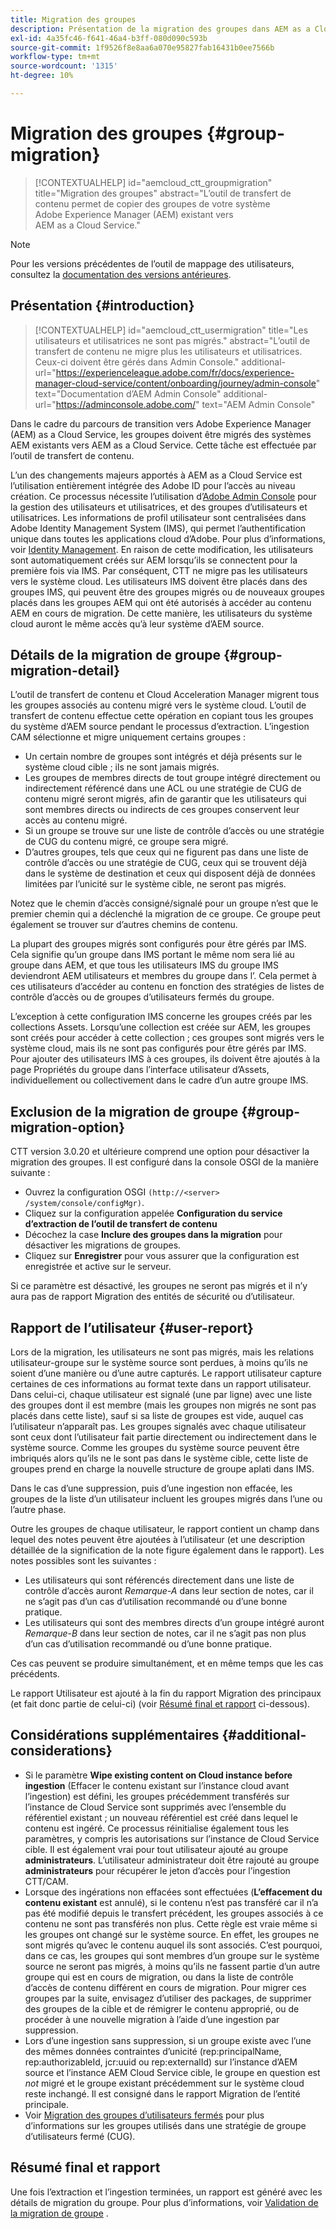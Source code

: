 ```yaml
---
title: Migration des groupes
description: Présentation de la migration des groupes dans AEM as a Cloud Service.
exl-id: 4a35fc46-f641-46a4-b3ff-080d090c593b
source-git-commit: 1f9526f8e8aa6a070e95827fab16431b0ee7566b
workflow-type: tm+mt
source-wordcount: '1315'
ht-degree: 10%

---
```



# Migration des groupes {#group-migration}

>[!CONTEXTUALHELP]
>id="aemcloud_ctt_groupmigration"
>title="Migration des groupes"
>abstract="L’outil de transfert de contenu permet de copier des groupes de votre système Adobe Experience Manager (AEM) existant vers AEM as a Cloud Service."

>[!NOTE]
>Pour les versions précédentes de l’outil de mappage des utilisateurs, consultez la [documentation des versions antérieures](/help/journey-migration/content-transfer-tool/user-mapping-tool-legacy/considerations-user-mapping-tool-legacy.md).

## Présentation {#introduction}

>[!CONTEXTUALHELP]
>id="aemcloud_ctt_usermigration"
>title="Les utilisateurs et utilisatrices ne sont pas migrés."
>abstract="L’outil de transfert de contenu ne migre plus les utilisateurs et utilisatrices. Ceux-ci doivent être gérés dans Admin Console."
>additional-url="https://experienceleague.adobe.com/fr/docs/experience-manager-cloud-service/content/onboarding/journey/admin-console" text="Documentation dʼAEM Admin Console"
>additional-url="https://adminconsole.adobe.com/" text="AEM Admin Console"

Dans le cadre du parcours de transition vers Adobe Experience Manager (AEM) as a Cloud Service, les groupes doivent être migrés des systèmes AEM existants vers AEM as a Cloud Service. Cette tâche est effectuée par l’outil de transfert de contenu.

L’un des changements majeurs apportés à AEM as a Cloud Service est l’utilisation entièrement intégrée des Adobe ID pour l’accès au niveau création. Ce processus nécessite l’utilisation d’[Adobe Admin Console](https://helpx.adobe.com/fr/enterprise/using/admin-console.html) pour la gestion des utilisateurs et utilisatrices, et des groupes d’utilisateurs et utilisatrices. Les informations de profil utilisateur sont centralisées dans Adobe Identity Management System (IMS), qui permet l’authentification unique dans toutes les applications cloud d’Adobe. Pour plus d’informations, voir [Identity Management](https://experienceleague.adobe.com/docs/experience-manager-cloud-service/content/overview/what-is-new-and-different.html?lang=fr#identity-management). En raison de cette modification, les utilisateurs sont automatiquement créés sur AEM lorsqu’ils se connectent pour la première fois via IMS.  Par conséquent, CTT ne migre pas les utilisateurs vers le système cloud.  Les utilisateurs IMS doivent être placés dans des groupes IMS, qui peuvent être des groupes migrés ou de nouveaux groupes placés dans les groupes AEM qui ont été autorisés à accéder au contenu AEM en cours de migration.  De cette manière, les utilisateurs du système cloud auront le même accès qu’à leur système d’AEM source.

## Détails de la migration de groupe {#group-migration-detail}

L’outil de transfert de contenu et Cloud Acceleration Manager migrent tous les groupes associés au contenu migré vers le système cloud. L’outil de transfert de contenu effectue cette opération en copiant tous les groupes du système d’AEM source pendant le processus d’extraction. L’ingestion CAM sélectionne et migre uniquement certains groupes :

* Un certain nombre de groupes sont intégrés et déjà présents sur le système cloud cible ; ils ne sont jamais migrés.
* Les groupes de membres directs de tout groupe intégré directement ou indirectement référencé dans une ACL ou une stratégie de CUG de contenu migré seront migrés, afin de garantir que les utilisateurs qui sont membres directs ou indirects de ces groupes conservent leur accès au contenu migré.
* Si un groupe se trouve sur une liste de contrôle d’accès ou une stratégie de CUG du contenu migré, ce groupe sera migré.
* D’autres groupes, tels que ceux qui ne figurent pas dans une liste de contrôle d’accès ou une stratégie de CUG, ceux qui se trouvent déjà dans le système de destination et ceux qui disposent déjà de données limitées par l’unicité sur le système cible, ne seront pas migrés.

Notez que le chemin d’accès consigné/signalé pour un groupe n’est que le premier chemin qui a déclenché la migration de ce groupe. Ce groupe peut également se trouver sur d’autres chemins de contenu.

La plupart des groupes migrés sont configurés pour être gérés par IMS.  Cela signifie qu’un groupe dans IMS portant le même nom sera lié au groupe dans AEM, et que tous les utilisateurs IMS du groupe IMS deviendront AEM utilisateurs et membres du groupe dans l’.  Cela permet à ces utilisateurs d’accéder au contenu en fonction des stratégies de listes de contrôle d’accès ou de groupes d’utilisateurs fermés du groupe.

L’exception à cette configuration IMS concerne les groupes créés par les collections Assets. Lorsqu’une collection est créée sur AEM, les groupes sont créés pour accéder à cette collection ; ces groupes sont migrés vers le système cloud, mais ils ne sont pas configurés pour être gérés par IMS.  Pour ajouter des utilisateurs IMS à ces groupes, ils doivent être ajoutés à la page Propriétés du groupe dans l’interface utilisateur d’Assets, individuellement ou collectivement dans le cadre d’un autre groupe IMS.


## Exclusion de la migration de groupe {#group-migration-option}

CTT version 3.0.20 et ultérieure comprend une option pour désactiver la migration des groupes.  Il est configuré dans la console OSGI de la manière suivante :

* Ouvrez la configuration OSGI `(http://<server> /system/console/configMgr)`.
* Cliquez sur la configuration appelée **Configuration du service d’extraction de l’outil de transfert de contenu**
* Décochez la case **Inclure des groupes dans la migration** pour désactiver les migrations de groupes.
* Cliquez sur **Enregistrer** pour vous assurer que la configuration est enregistrée et active sur le serveur.

Si ce paramètre est désactivé, les groupes ne seront pas migrés et il n’y aura pas de rapport Migration des entités de sécurité ou d’utilisateur.

## Rapport de l’utilisateur {#user-report}

Lors de la migration, les utilisateurs ne sont pas migrés, mais les relations utilisateur-groupe sur le système source sont perdues, à moins qu’ils ne soient d’une manière ou d’une autre capturés.  Le rapport utilisateur capture certaines de ces informations au format texte dans un rapport utilisateur. Dans celui-ci, chaque utilisateur est signalé (une par ligne) avec une liste des groupes dont il est membre (mais les groupes non migrés ne sont pas placés dans cette liste), sauf si sa liste de groupes est vide, auquel cas l’utilisateur n’apparaît pas. Les groupes signalés avec chaque utilisateur sont ceux dont l’utilisateur fait partie directement ou indirectement dans le système source. Comme les groupes du système source peuvent être imbriqués alors qu’ils ne le sont pas dans le système cible, cette liste de groupes prend en charge la nouvelle structure de groupe aplati dans IMS.

Dans le cas d’une suppression, puis d’une ingestion non effacée, les groupes de la liste d’un utilisateur incluent les groupes migrés dans l’une ou l’autre phase.

Outre les groupes de chaque utilisateur, le rapport contient un champ dans lequel des notes peuvent être ajoutées à l’utilisateur (et une description détaillée de la signification de la note figure également dans le rapport).  Les notes possibles sont les suivantes :

* Les utilisateurs qui sont référencés directement dans une liste de contrôle d’accès auront *Remarque-A* dans leur section de notes, car il ne s’agit pas d’un cas d’utilisation recommandé ou d’une bonne pratique.
* Les utilisateurs qui sont des membres directs d’un groupe intégré auront *Remarque-B* dans leur section de notes, car il ne s’agit pas non plus d’un cas d’utilisation recommandé ou d’une bonne pratique.

Ces cas peuvent se produire simultanément, et en même temps que les cas précédents.

Le rapport Utilisateur est ajouté à la fin du rapport Migration des principaux (et fait donc partie de celui-ci) (voir [Résumé final et rapport](#final-summary-and-report) ci-dessous).

## Considérations supplémentaires {#additional-considerations}

* Si le paramètre **Wipe existing content on Cloud instance before ingestion** (Effacer le contenu existant sur l’instance cloud avant l’ingestion) est défini, les groupes précédemment transférés sur l’instance de Cloud Service sont supprimés avec l’ensemble du référentiel existant ; un nouveau référentiel est créé dans lequel le contenu est ingéré. Ce processus réinitialise également tous les paramètres, y compris les autorisations sur l’instance de Cloud Service cible. Il est également vrai pour tout utilisateur ajouté au groupe **administrateurs**. L’utilisateur administrateur doit être rajouté au groupe **administrateurs** pour récupérer le jeton d’accès pour l’ingestion CTT/CAM.
* Lorsque des ingérations non effacées sont effectuées (**L’effacement du contenu existant** est annulé), si le contenu n’est pas transféré car il n’a pas été modifié depuis le transfert précédent, les groupes associés à ce contenu ne sont pas transférés non plus. Cette règle est vraie même si les groupes ont changé sur le système source. En effet, les groupes ne sont migrés qu’avec le contenu auquel ils sont associés. C’est pourquoi, dans ce cas, les groupes qui sont membres d’un groupe sur le système source ne seront pas migrés, à moins qu’ils ne fassent partie d’un autre groupe qui est en cours de migration, ou dans la liste de contrôle d’accès de contenu différent en cours de migration. Pour migrer ces groupes par la suite, envisagez d’utiliser des packages, de supprimer des groupes de la cible et de rémigrer le contenu approprié, ou de procéder à une nouvelle migration à l’aide d’une ingestion par suppression.
* Lors d’une ingestion sans suppression, si un groupe existe avec l’une des mêmes données contraintes d’unicité (rep:principalName, rep:authorizableId, jcr:uuid ou rep:externalId) sur l’instance d’AEM source et l’instance AEM Cloud Service cible, le groupe en question est _not_ migré et le groupe existant précédemment sur le système cloud reste inchangé. Il est consigné dans le rapport Migration de l’entité principale.
* Voir [Migration des groupes d’utilisateurs fermés](/help/journey-migration/content-transfer-tool/using-content-transfer-tool/closed-user-groups-migration.md) pour plus d’informations sur les groupes utilisés dans une stratégie de groupe d’utilisateurs fermé (CUG).

## Résumé final et rapport

Une fois l’extraction et l’ingestion terminées, un rapport est généré avec les détails de migration du groupe. Pour plus d’informations, voir [Validation de la migration de groupe](/help/journey-migration/content-transfer-tool/using-content-transfer-tool/validating-content-transfers.md#how-to-validate-group-migration) .
